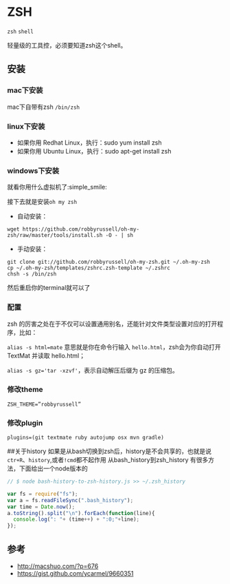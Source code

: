 # ZSH


`zsh` `shell` 

轻量级的工具控，必须要知道zsh这个shell。

## 安装

### mac下安装
mac下自带有zsh `/bin/zsh`

### linux下安装
* 如果你用 Redhat Linux，执行：sudo yum install zsh
* 如果你用 Ubuntu Linux，执行：sudo apt-get install zsh

### windows下安装 
就看你用什么虚拟机了:simple_smile:

接下去就是安装`oh my zsh`
* 自动安装：
```
wget https://github.com/robbyrussell/oh-my-zsh/raw/master/tools/install.sh -O - | sh
```
* 手动安装：
```
git clone git://github.com/robbyrussell/oh-my-zsh.git ~/.oh-my-zsh
cp ~/.oh-my-zsh/templates/zshrc.zsh-template ~/.zshrc
chsh -s /bin/zsh
```
然后重启你的terminal就可以了

### 配置
zsh 的厉害之处在于不仅可以设置通用别名，还能针对文件类型设置对应的打开程序，比如：

`alias -s html=mate`
意思就是你在命令行输入 `hello.html`，zsh会为你自动打开 TextMat 并读取 hello.html； 

`alias -s gz='tar -xzvf'`，表示自动解压后缀为 gz 的压缩包。

### 修改theme
```
ZSH_THEME=”robbyrussell”
```
### 修改plugin
```
plugins=(git textmate ruby autojump osx mvn gradle)
```


##关于history
如果是从bash切换到zsh后，history是不会共享的，也就是说`ctr+R`、`history`,或者`!cmd`都不起作用
从bash_history到zsh_history 有很多方法，下面给出一个node版本的
```javascript
// $ node bash-history-to-zsh-history.js >> ~/.zsh_history

var fs = require("fs");
var a = fs.readFileSync(".bash_history");
var time = Date.now();
a.toString().split("\n").forEach(function(line){
  console.log(": "+ (time++) + ":0;"+line);
});
```

## 参考
* http://macshuo.com/?p=676
* https://gist.github.com/ycarmel/9660351
